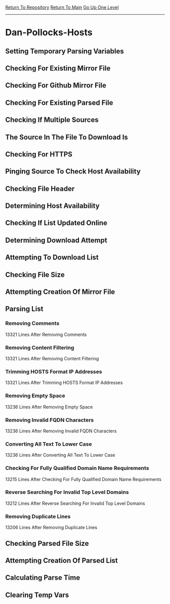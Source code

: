 [Return To Repository](https://github.com/deathbybandaid/piholeparser/)
[Return To Main](https://github.com/deathbybandaid/piholeparser/blob/master/RecentRunLogs/Mainlog.md)
[Go Up One Level](https://github.com/deathbybandaid/piholeparser/blob/master/RecentRunLogs/TopLevelScripts/30-Processing-Blacklists.md)
____________________________________
# Dan-Pollocks-Hosts
## Setting Temporary Parsing Variables
## Checking For Existing Mirror File
## Checking For Github Mirror File
## Checking For Existing Parsed File
## Checking If Multiple Sources
## The Source In The File To Download Is
## Checking For HTTPS
## Pinging Source To Check Host Availability
## Checking File Header
## Determining Host Availability
## Checking If List Updated Online
## Determining Download Attempt
## Attempting To Download List
## Checking File Size
## Attempting Creation Of Mirror File
## Parsing List
### Removing Comments
13321 Lines After Removing Comments
### Removing Content Filtering
13321 Lines After Removing Content Filtering
### Trimming HOSTS Format IP Addresses
13321 Lines After Trimming HOSTS Format IP Addresses
### Removing Empty Space
13236 Lines After Removing Empty Space
### Removing Invalid FQDN Characters
13236 Lines After Removing Invalid FQDN Characters
### Converting All Text To Lower Case
13236 Lines After Converting All Text To Lower Case
### Checking For Fully Qualified Domain Name Requirements
13215 Lines After Checking For Fully Qualified Domain Name Requirements
### Reverse Searching For Invalid Top Level Domains
13212 Lines After Reverse Searching For Invalid Top Level Domains
### Removing Duplicate Lines
13206 Lines After Removing Duplicate Lines
## Checking Parsed File Size
## Attempting Creation Of Parsed List
## Calculating Parse Time
## Clearing Temp Vars

